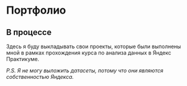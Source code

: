 # Портфолио
## В процессе
Здесь я буду выкладывать свои проекты, которые были выполнены мной в рамках прохождения курса по анализа данных в Яндекс Практикуме. 

*P.S. Я не могу выложить датасеты, потому что они являются собственностью Яндекса.*

